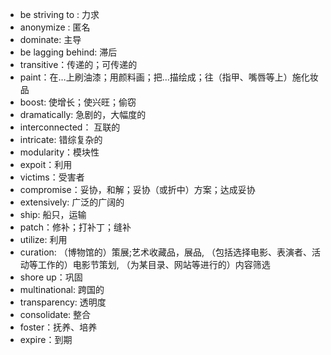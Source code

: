 
- be striving to : 力求
- anonymize : 匿名
- dominate: 主导
- be lagging behind: 滞后
- transitive：传递的；可传递的
- paint：在…上刷油漆；用颜料画；把…描绘成；往（指甲、嘴唇等上）施化妆品
- boost: 使增长；使兴旺；偷窃
- dramatically: 急剧的，大幅度的
- interconnected： 互联的
- intricate: 错综复杂的
- modularity：模块性
- expoit：利用
- victims：受害者
- compromise：妥协，和解；妥协（或折中）方案；达成妥协
- extensively: 广泛的广阔的
- ship: 船只，运输
- patch：修补；打补丁；缝补
- utilize: 利用
- curation: （博物馆的）策展;艺术收藏品，展品, （包括选择电影、表演者、活动等工作的）电影节策划, （为某目录、网站等进行的）内容筛选
- shore up：巩固
- multinational: 跨国的
- transparency: 透明度
- consolidate: 整合
- foster：抚养、培养
- expire：到期